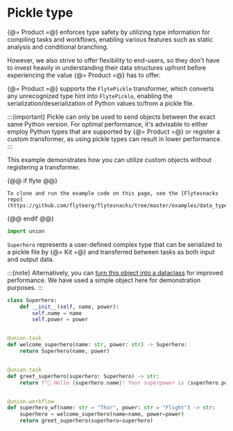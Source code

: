 # Pickle type


{@= Product =@} enforces type safety by utilizing type information for compiling tasks and workflows,
enabling various features such as static analysis and conditional branching.

However, we also strive to offer flexibility to end-users, so they don't have to invest heavily
in understanding their data structures upfront before experiencing the value {@= Product =@} has to offer.

{@= Product =@} supports the `FlytePickle` transformer, which converts any unrecognized type hint into `FlytePickle`,
enabling the serialization/deserialization of Python values to/from a pickle file.

:::{important}
Pickle can only be used to send objects between the exact same Python version.
For optimal performance, it's advisable to either employ Python types that are supported by {@= Product =@}
or register a custom transformer, as using pickle types can result in lower performance.
:::

This example demonstrates how you can utilize custom objects without registering a transformer.

{@@ if flyte @@}
```{note}
To clone and run the example code on this page, see the [Flytesnacks repo](https://github.com/flyteorg/flytesnacks/tree/master/examples/data_types_and_io/).
```
{@@ endif @@}

```python
import union
```

`Superhero` represents a user-defined complex type that can be serialized to a pickle file by {@= Kit =@}
and transferred between tasks as both input and output data.

:::{note}
Alternatively, you can [turn this object into a dataclass](./dataclass.md) for improved performance.
We have used a simple object here for demonstration purposes.
:::

```python
class Superhero:
    def __init__(self, name, power):
        self.name = name
        self.power = power


@union.task
def welcome_superhero(name: str, power: str) -> Superhero:
    return Superhero(name, power)


@union.task
def greet_superhero(superhero: Superhero) -> str:
    return f"👋 Hello {superhero.name}! Your superpower is {superhero.power}."


@union.workflow
def superhero_wf(name: str = "Thor", power: str = "Flight") -> str:
    superhero = welcome_superhero(name=name, power=power)
    return greet_superhero(superhero=superhero)
```
